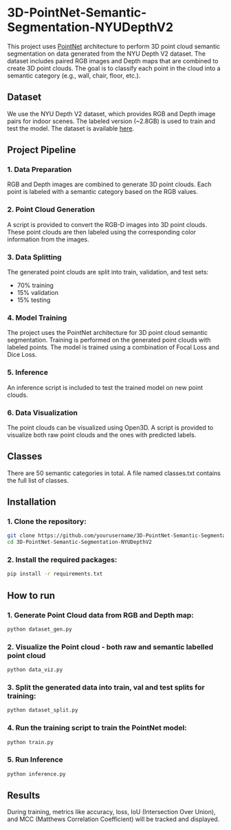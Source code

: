 # 3D-PointNet-Semantic-Segmentation-NYUDepthV2

This project uses [PointNet](https://arxiv.org/abs/1612.00593) architecture to perform 3D point cloud semantic segmentation on data generated from the NYU Depth V2 dataset. The dataset includes paired RGB images and Depth maps that are combined to create 3D point clouds. The goal is to classify each point in the cloud into a semantic category (e.g., wall, chair, floor, etc.).

## Dataset
We use the NYU Depth V2 dataset, which provides RGB and Depth image pairs for indoor scenes. The labeled version (~2.8GB) is used to train and test the model. The dataset is available [here](https://cs.nyu.edu/~fergus/datasets/nyu_depth_v2.html).


## Project Pipeline

### 1. Data Preparation

RGB and Depth images are combined to generate 3D point clouds.
Each point is labeled with a semantic category based on the RGB values.

### 2. Point Cloud Generation
A script is provided to convert the RGB-D images into 3D point clouds. These point clouds are then labeled using the corresponding color information from the images.

### 3. Data Splitting
The generated point clouds are split into train, validation, and test sets:

- 70% training
- 15% validation
- 15% testing

### 4. Model Training
The project uses the PointNet architecture for 3D point cloud semantic segmentation. Training is performed on the generated point clouds with labeled points. The model is trained using a combination of Focal Loss and Dice Loss.

### 5. Inference
An inference script is included to test the trained model on new point clouds. 

### 6. Data Visualization
The point clouds can be visualized using Open3D. A script is provided to visualize both raw point clouds and the ones with predicted labels.

## Classes
There are 50 semantic categories in total. A file named classes.txt contains the full list of classes.

## Installation

### 1. Clone the repository:

```bash
git clone https://github.com/yourusername/3D-PointNet-Semantic-Segmentation-NYUDepthV2.git
cd 3D-PointNet-Semantic-Segmentation-NYUDepthV2
```

### 2. Install the required packages:

```bash
pip install -r requirements.txt
```

## How to run

### 1. Generate Point Cloud data from RGB and Depth map:

```bash
python dataset_gen.py
```

### 2. Visualize the Point cloud - both raw and semantic labelled point cloud

```bash
python data_viz.py
```

### 3. Split the generated data into train, val and test splits for training:

```bash
python dataset_split.py
```

### 4. Run the training script to train the PointNet model:

```bash
python train.py
```

### 5. Run Inference

```bash
python inference.py
```

## Results

During training, metrics like accuracy, loss, IoU (Intersection Over Union), and MCC (Matthews Correlation Coefficient) will be tracked and displayed.




